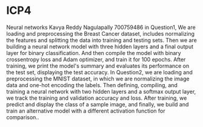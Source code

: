 # ICP4
Neural networks
Kavya Reddy Nagulapally
700759486
in Question1,  We are loading and preprocessing the Breast Cancer dataset, includes normalizing the features and splitting the data into training and testing sets. Then we are building a neural network model with three hidden layers and a final output layer for binary classification. And then compile the model with binary crossentropy loss and Adam optimizer, and train it for 100 epochs. After training, we print the model's summary and evaluates its performance on the test set, displaying the test accuracy.
In Question2, we are loading and preprocessing the MNIST dataset, in which we are normalizing the image data and one-hot encoding the labels. Then defining, compiling, and training a neural network with two hidden layers and a softmax output layer, we track the training and validation accuracy and loss. After training, we predict and display the class of a sample image, and finally, we build and train an alternative model with a different activation function for comparison..
